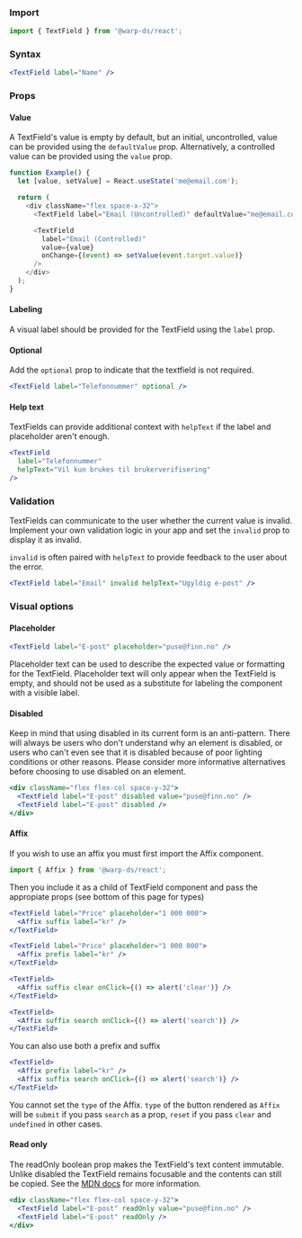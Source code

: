 ### Import

```js
import { TextField } from '@warp-ds/react';
```

### Syntax

```jsx
<TextField label="Name" />
```

### Props

<api-table type=react component="TextField" />

#### Value

A TextField's value is empty by default, but an initial, uncontrolled, value can be provided using the `defaultValue` prop. Alternatively, a controlled value can be provided using the `value` prop.

```js
function Example() {
  let [value, setValue] = React.useState('me@email.com');

  return (
    <div className="flex space-x-32">
      <TextField label="Email (Uncontrolled)" defaultValue="me@email.com" />

      <TextField
        label="Email (Controlled)"
        value={value}
        onChange={(event) => setValue(event.target.value)}
      />
    </div>
  );
}
```

#### Labeling

A visual label should be provided for the TextField using the `label` prop.

#### Optional

Add the `optional` prop to indicate that the textfield is not required.

```jsx
<TextField label="Telefonnummer" optional />
```

#### Help text

TextFields can provide additional context with `helpText` if the label and placeholder aren't enough.

```jsx
<TextField
  label="Telefonnummer"
  helpText="Vil kun brukes til brukerverifisering"
/>
```

### Validation

TextFields can communicate to the user whether the current value is invalid. Implement your own validation logic in your app and set the `invalid` prop to display it as invalid.

`invalid` is often paired with `helpText` to provide feedback to the user about the error.

```jsx
<TextField label="Email" invalid helpText="Ugyldig e-post" />
```

### Visual options

#### Placeholder

```jsx
<TextField label="E-post" placeholder="puse@finn.no" />
```

Placeholder text can be used to describe the expected value or formatting for the TextField. Placeholder text will only appear when the TextField is empty, and should not be used as a substitute for labeling the component with a visible label.

#### Disabled

Keep in mind that using disabled in its current form is an anti-pattern. There will always be users who don't understand why an element is disabled, or users who can't even see that it is disabled because of poor lighting conditions or other reasons. Please consider more informative alternatives before choosing to use disabled on an element.

```jsx
<div className="flex flex-col space-y-32">
  <TextField label="E-post" disabled value="puse@finn.no" />
  <TextField label="E-post" disabled />
</div>
```

#### Affix

If you wish to use an affix you must first import the Affix component.

```js
import { Affix } from '@warp-ds/react';
```

Then you include it as a child of TextField component and pass the appropiate props (see bottom of this page for types)

```jsx
<TextField label="Price" placeholder="1 000 000">
  <Affix suffix label="kr" />
</TextField>
```

```jsx
<TextField label="Price" placeholder="1 000 000">
  <Affix prefix label="kr" />
</TextField>
```

```jsx
<TextField>
  <Affix suffix clear onClick={() => alert('clear')} />
</TextField>
```

```jsx
<TextField>
  <Affix suffix search onClick={() => alert('search')} />
</TextField>
```

You can also use both a prefix and suffix

```jsx
<TextField>
  <Affix prefix label="kr" />
  <Affix suffix search onClick={() => alert('search')} />
</TextField>
```

You cannot set the `type` of the Affix. `type` of the button rendered as `Affix` will be `submit` if you pass `search` as a prop, `reset` if you pass `clear` and `undefined` in other cases.

<api-table type=react component="Affix" />

#### Read only

The readOnly boolean prop makes the TextField's text content immutable. Unlike disabled the TextField remains focusable and the contents can still be copied. See the [MDN docs](https://developer.mozilla.org/en-US/docs/Web/HTML/Attributes/readonly)
 for more information.

```jsx
<div className="flex flex-col space-y-32">
  <TextField label="E-post" readOnly value="puse@finn.no" />
  <TextField label="E-post" readOnly />
</div>
```